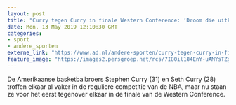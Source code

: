 ```yaml
---
layout: post
title: "Curry tegen Curry in finale Western Conference: ‘Droom die uitkomt’"
date: Mon, 13 May 2019 12:10:30 GMT
categories: 
- sport 
- andere_sporten 
externe_link: "https://www.ad.nl/andere-sporten/curry-tegen-curry-in-finale-western-conference-droom-die-uitkomt~ad6e1a70/"
feature_image: "https://images2.persgroep.net/rcs/7I80il184EnY-uAMYsTZggk_PRo/diocontent/138685590/_fitwidth/400/?appId=21791a8992982cd8da851550a453bd7f&quality=0.7"
---
```


De Amerikaanse basketbalbroers Stephen Curry (31) en Seth Curry (28) troffen elkaar al vaker in de reguliere competitie van de NBA, maar nu staan ze voor het eerst tegenover elkaar in de finale van de Western Conference.
